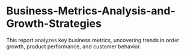 # Business-Metrics-Analysis-and-Growth-Strategies
This report analyzes key business metrics, uncovering trends in order growth, product performance, and customer behavior.
